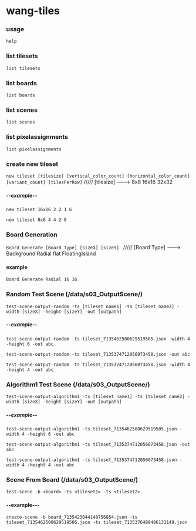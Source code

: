# wang-tiles

### usage

```help```

### list tilesets

```list tilesets ```

### list boards

```list boards ```

### list  scenes

```list scenes```

### list pixelassignments

```list pixelassignments```


### create new tileset

```new tileset [tilesize] [vertical_color_count] [horizontal_color_count] [variant_count] [tilesPerRow]``` ///// [tilesize] ---> 8x8 16x16 32x32

##### --example--
```new tileset 16x16 2 2 1 6 ```

```new tileset 8x8 4 4 2 8 ```

### Board Generation

```Board Generate [Board Type] [sizeX] [sizeY] ```  ///// [Board Type] ---> Background Radial flat FloatingIsland

#### example

```Board Generate Radial 16 16```

### Random Test Scene (/data/s03_OutputScene/)

```test-scene-output-random -ts [tileset_name1] -ts [tileset_name2] -width [sizeX] -height [sizeY] -out [outpath] ```

##### --example--
``` test-scene-output-random -ts tileset_7135462500629519505.json -width 4 -height 6 -out abc ```

``` test-scene-output-random -ts tileset_7135374712056073458.json -out abc ```

``` test-scene-output-random -ts tileset_7135374712056073458.json -width 4 -height 4 -out abc ```


### Algorithm1 Test Scene (/data/s03_OutputScene/)

```test-scene-output-algorithm1 -ts [tileset_name1] -ts [tileset_name2] -width [sizeX] -height [sizeY] -out [outpath] ```

##### --example--
``` test-scene-output-algorithm1 -ts tileset_7135462500629519505.json -width 4 -height 6 -out abc ```

``` test-scene-output-algorithm1 -ts tileset_7135374712056073458.json -out abc ```

``` test-scene-output-algorithm1 -ts tileset_7135374712056073458.json -width 4 -height 4 -out abc ```

### Scene From Board (/data/s03_OutputScene/)

```test-scene -b <board> -ts <tileset1> -ts <tileset2> ```
#### --example---
```create-scene -b board_7135423044148756854.json -ts tileset_7135462500629519505.json -ts tileset_7135376489486133149.json ``` 
